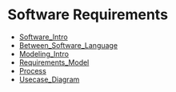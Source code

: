 Software Requirements
===

-   [Software_Intro](Software_Intro.md)
-   [Between_Software_Language](Between_Software_Language.md)
-   [Modeling_Intro](Modeling_Intro.md)
-   [Requirements_Model](Requirements_Model.md)
-   [Process](Process.md)
-   [Usecase_Diagram](Usecase_Diagram.md)